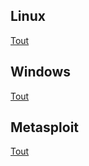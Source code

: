<h2>Linux</h2>
<a href="/linux.md">Tout</a>
<h2>Windows</h2>
<a href="/windows.md">Tout</a>
<h2>Metasploit</h2>
<a href="/metasploit.md">Tout</a>
